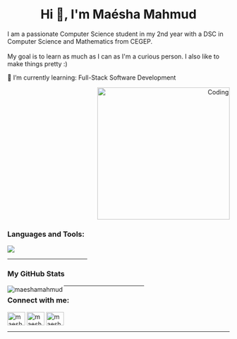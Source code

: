 <h1 align="center">Hi 👋, I'm Maésha Mahmud</h1>

<p>
  I am a passionate Computer Science student in my 2nd year with a DSC in Computer Science and Mathematics from CEGEP. <br><br>
  My goal is to learn as much as I can as I'm a curious person. I also like to make things pretty :)
</p>

🌱 I’m currently learning: Full-Stack Software Development
<div>
<div align="right">
  <img alt="Coding" width="300" src="https://media4.giphy.com/media/v1.Y2lkPTc5MGI3NjExcnY4NGtjMmVjY2dzMGR5b2Y4ZXhtZG80dnI4ZmE2dTY1ZHAwM3pqcSZlcD12MV9pbnRlcm5hbF9naWZfYnlfaWQmY3Q9cw/NgurY1o4z080Jfoyzw/giphy.gif"/>
</div>

<h3>Languages and Tools:</h3>
<div align="left">
  <a href="https://skillicons.dev">
    <img src="https://skillicons.dev/icons?i=git,css,docker,figma,firebase,html,java,js,linux,mysql,nodejs,postman,py,react,tailwind,ts,vscode,kubernetes,anaconda,androidstudio,bash,cs,dart,debian,eclipse,fastapi,flask,flutter,gradle,npm,powershell,vercel,vite&perline=5" />
  </a>
</div>
</div>

<hr width="36%" >
<h3>My GitHub Stats</h3>

<p><img align="left" src="https://github-readme-streak-stats.herokuapp.com/?user=maeshamahmud&theme=dark" alt="maeshamahmud" /></p>

<hr width="36%" >
<h3 align="left">Connect with me:</h3>
<p align="left">
<a href="https://linkedin.com/in/maeshamahmud" target="blank"><img align="center" src="https://skillicons.dev/icons?i=linkedin" alt="maeshamahmud" height="30" width="40" /></a>
<a href="https://instagram.com/maeshamahmud" target="blank"><img align="center" src="https://skillicons.dev/icons?i=instagram" alt="maeshamahmud" height="30" width="40" /></a>
<a href="mailto:maeshamahmud.com"><img align="center" src="https://skillicons.dev/icons?i=gmail" alt="maeshamahmud" height="30" width="40" /></a>
</p>

------

